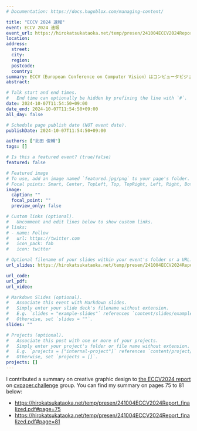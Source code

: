 ```yaml
---
# Documentation: https://docs.hugoblox.com/managing-content/

title: "ECCV 2024 速報"
event: ECCV 2024 速報
event_url: https://hirokatsukataoka.net/temp/presen/241004ECCV2024Report_finalized.pdf
location:
address:
  street:
  city:
  region:
  postcode:
  country:
summary: ECCV（European Conference on Computer Vision）はコンピュータビジョン分野トップ国際会議のひとつです。今回は分野の動向・気付きをまとめることに注力し、132ページの資料として仕上げることができました。
abstract:

# Talk start and end times.
#   End time can optionally be hidden by prefixing the line with `#`.
date: 2024-10-07T11:54:50+09:00
date_end: 2024-10-07T11:54:50+09:00
all_day: false

# Schedule page publish date (NOT event date).
publishDate: 2024-10-07T11:54:50+09:00

authors: ["北田 俊輔"]
tags: []

# Is this a featured event? (true/false)
featured: false

# Featured image
# To use, add an image named `featured.jpg/png` to your page's folder. 
# Focal points: Smart, Center, TopLeft, Top, TopRight, Left, Right, BottomLeft, Bottom, BottomRight.
image:
  caption: ""
  focal_point: ""
  preview_only: false

# Custom links (optional).
#   Uncomment and edit lines below to show custom links.
# links:
# - name: Follow
#   url: https://twitter.com
#   icon_pack: fab
#   icon: twitter

# Optional filename of your slides within your event's folder or a URL.
url_slides: https://hirokatsukataoka.net/temp/presen/241004ECCV2024Report_finalized.pdf

url_code:
url_pdf:
url_video:

# Markdown Slides (optional).
#   Associate this event with Markdown slides.
#   Simply enter your slide deck's filename without extension.
#   E.g. `slides = "example-slides"` references `content/slides/example-slides.md`.
#   Otherwise, set `slides = ""`.
slides: ""

# Projects (optional).
#   Associate this post with one or more of your projects.
#   Simply enter your project's folder or file name without extension.
#   E.g. `projects = ["internal-project"]` references `content/project/deep-learning/index.md`.
#   Otherwise, set `projects = []`.
projects: []
---
```


I contributed a summary on creative graphic design to [the ECCV2024 report](https://hirokatsukataoka.net/temp/presen/241004ECCV2024Report_finalized.pdf) on [cvpaper.challenge](https://xpaperchallenge.org/cv/) group.
You can find my summary on pages 75 to 81 below:
- https://hirokatsukataoka.net/temp/presen/241004ECCV2024Report_finalized.pdf#page=75
- https://hirokatsukataoka.net/temp/presen/241004ECCV2024Report_finalized.pdf#page=81
